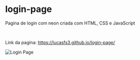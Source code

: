 # login-page

Pagina de login com neon criada com HTML, CSS e JavaScript

<br>

Link da pagina: https://lucasfs3.github.io/login-page/

![Login Page](https://github.com/Lucasfs3/login-page/assets/139604404/459874ef-46fd-47ab-8be3-aa26eec8966d)



